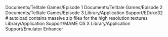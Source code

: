 Documents/Telltale Games/Episode 1
Documents/Telltale Games/Episode 2
Documents/Telltale Games/Episode 3
Library/Application Support/EDuke32 # autoload contains massive zip files for the high resolution textures
Library/Application Support/MAME OS X
Library/Application Support/Emulator Enhancer
